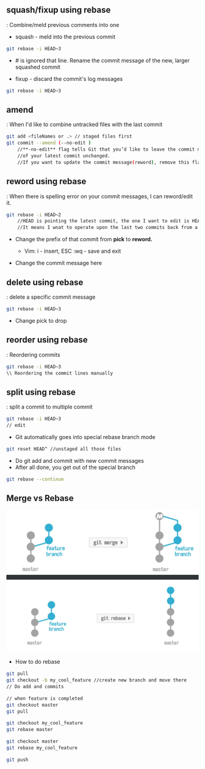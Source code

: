 ## squash/fixup using rebase

: Combine/meld previous comments into one

- squash - meld into the previous commit


```bash
git rebase -i HEAD~3

```

- \# is ignored that line. Rename the commit message of the new, larger squashed commit


- fixup - discard the commit's log messages

```bash
git rebase -i HEAD~3

```
## amend

: When I'd like to combine untracked files with the last commit


```bash
git add <fileNames or .> // staged files first
git commit --amend (--no-edit )
	//**-no-edit** flag tells Git that you’d like to leave the commit message 
	//of your latest commit unchanged. 
	//If you want to update the commit message(reword), remove this flag.

```

## reword using rebase

: When there is spelling error on your commit messages, I can reword/edit it. 


```bash
git rebase -i HEAD~2 
	//HEAD is pointing the latest commit, the one I want to edit is HEAD~2
	//It means I wnat to operate upon the last two commits back from a HEAD
```

- Change the prefix of that commit from **pick** to **reword.**
    - Vim: i - insert, ESC :wq - save and exit


- Change the commit message here


## delete using rebase

: delete a specific commit message 

```bash
git rebase -i HEAD~3
```

- Change pick to drop


## reorder using rebase

: Reordering commits


```bash
git rebase -i HEAD~3
\\ Reordering the commit lines manually 
```

## split using rebase

: split a commit to multiple commit 

```bash
git rebase -i HEAD~3
// edit
```


- Git automatically goes into special rebase branch mode

```bash
git reset HEAD^ //unstaged all those files
```


- Do git add and commit with new commit messages
- After all done, you get out of the special branch

```bash
git rebase --continue
```

## Merge vs Rebase
![](./img/mergeRebase.JPG)
- How to do rebase
```bash
git pull 
git checkout -b my_cool_feature //create new branch and move there
// Do add and commits
```

```bash
// when feature is completed
git checkout master
git pull
```


```bash
git checkout my_cool_feature
git rebase master
```


```bash
git checkout master
git rebase my_cool_feature
```


```bash
git push
```
